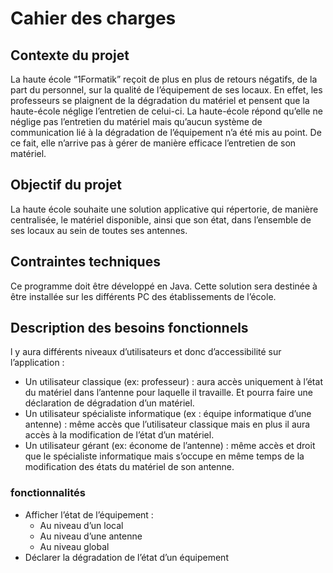 # Cahier des charges

## Contexte du projet
La haute école “1Formatik” reçoit de plus en plus de retours négatifs, de la part du personnel, sur la qualité de l’équipement de ses locaux. En effet, les professeurs se plaignent de la dégradation du matériel et pensent que la haute-école néglige l’entretien de celui-ci.
La haute-école répond qu’elle ne néglige pas l’entretien du matériel mais qu’aucun système de communication lié à la dégradation de l’équipement n’a été mis au point.
De ce fait, elle n’arrive pas à gérer de manière efficace l’entretien de son matériel.

## Objectif du projet
La haute école souhaite une solution applicative qui répertorie, de manière centralisée, le matériel disponible, ainsi que son état, dans l’ensemble de ses locaux au sein de toutes ses antennes.

## Contraintes techniques
Ce programme doit être développé en Java. Cette solution sera destinée à être installée sur les différents PC des établissements de l’école.

## Description des besoins fonctionnels
l y aura différents niveaux d’utilisateurs et donc d’accessibilité sur l’application :
- Un utilisateur classique (ex: professeur) : aura accès uniquement à l’état du matériel dans l’antenne pour laquelle il travaille. Et pourra faire une déclaration de dégradation d’un matériel.
- Un utilisateur spécialiste informatique (ex : équipe informatique d’une antenne) : même accès que l’utilisateur classique mais en plus il aura accès à la modification de l’état d’un matériel.
- Un utilisateur gérant (ex: économe de l’antenne) : même accès et droit que le spécialiste informatique mais s’occupe en même temps de la modification des états du matériel de son antenne.

### fonctionnalités

- Afficher l’état de l’équipement :
  - Au niveau d’un local
  - Au niveau d’une antenne
  - Au niveau global
- Déclarer la dégradation de l’état d’un équipement
